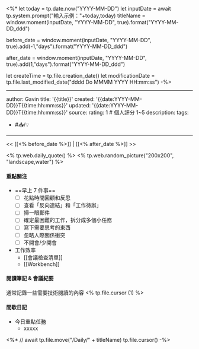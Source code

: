 <%*
let today = tp.date.now("YYYY-MM-DD")
let inputDate = await tp.system.prompt("輸入示例："+today,today)
titleName = window.moment(inputDate, "YYYY-MM-DD", true).format("YYYY-MM-DD_ddd")

before_date = window.moment(inputDate, "YYYY-MM-DD", true).add(-1,"days").format("YYYY-MM-DD_ddd")

after_date = window.moment(inputDate, "YYYY-MM-DD", true).add(1,"days").format("YYYY-MM-DD_ddd")

let createTime = tp.file.creation_date()
let modificationDate = tp.file.last_modified_date("dddd Do MMMM YYYY HH:mm:ss")
-%>

---
author: Gavin
title: '{{title}}'
created: '{{date:YYYY-MM-DD}}T{{time:hh:mm:ss}}'
updated: '{{date:YYYY-MM-DD}}T{{time:hh:mm:ss}}'
source: 
rating: 1 # 個人評分 1~5
description: 
tags:
  - #📥/💡
---


<< [[<% before_date %>]] | [[<% after_date %>]] >>

<% tp.web.daily_quote() %>
<% tp.web.random_picture("200x200", "landscape,water") %>

#### 重點關注
-  ==早上 7 件事==
    - [ ] 花點時間回顧和反思
    - [ ] 查看「反向連結」和「工作待辦」
    - [ ] 掃一眼郵件
    - [ ] 確定最困難的工作，拆分成多個小任務
    - [ ] 寫下需要思考的東西
    - [ ] 忽略人際關係衝突
    - [ ] 不開會/少開會
- 工作效率
    - [[會議檢查清單]]
    - [[Workbench]]


#### 閱讀筆記 & 會議紀要
通常記錄一些需要技術閱讀的內容
<% tp.file.cursor (1) %>

#### 間歇日記
- 今日重點任務
    - xxxxx


<%*
// await tp.file.move("/Daily/" + titleName)
tp.file.cursor()
-%>
